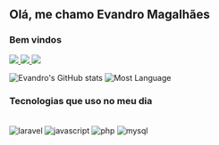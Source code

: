 ## Olá, me chamo Evandro Magalhães

### Bem vindos

<div> 
  <a href="https://instagram.com/evandroynno" target="_blank">
    <img src="https://img.shields.io/badge/-Instagram-%23E4405F?style=for-the-badge&logo=instagram&logoColor=white" target="_blank">
  </a>
  <a href = "mailto:evandro.ynno@gmail.com">
    <img src="https://img.shields.io/badge/-Gmail-%23333?style=for-the-badge&logo=gmail&logoColor=white" target="_blank">
  </a>
  <a href="https://www.linkedin.com/in/evandro-magalhaes-da-silva-83a95450" target="_blank">
    <img src="https://img.shields.io/badge/-LinkedIn-%230077B5?style=for-the-badge&logo=linkedin&logoColor=white" target="_blank">
  </a> 
  
</div>

![Evandro's GitHub stats](https://github-readme-stats.vercel.app/api?username=evandroynno&theme=github_dark&include_all_commits=true&count_private=true&show_icons=true)
![Most Language](https://github-readme-stats.vercel.app/api/top-langs/?username=evandroynno&layout=donut&langs_count=4&theme=github_dark&include_all_commits=true&count_private=true)


### Tecnologias que uso no meu dia 

<div style="display: inline_block"><br/>
    <img align="center" alt="laravel" src="https://img.shields.io/badge/Laravel-FF2D20?style=for-the-badge&logo=laravel&logoColor=white" /> <img align="center" alt="javascript" src="https://img.shields.io/badge/JavaScript-F7DF1E?style=for-the-badge&logo=javascript&logoColor=black" />
    <img align="center" alt="php" src="https://img.shields.io/badge/PHP-777BB4?style=for-the-badge&logo=php&logoColor=white" /> <img align="center" alt="mysql" src="https://img.shields.io/badge/MySQL-00000F?style=for-the-badge&logo=mysql&logoColor=white" />
</div>
<!--
<picture>
  <source
    srcset="https://github-readme-stats.vercel.app/api?username=evandroynno&show_icons=true&theme=github_dark&count_private=false&&hide=stars,prs"
    media="(prefers-color-scheme: dark), (prefers-color-scheme: no-preference)"
  />
  <source
    srcset="https://github-readme-stats.vercel.app/api?username=evandroynno&show_icons=true&theme=dark&count_private=false&&hide=prs,stars"
    media="(prefers-color-scheme: light), (prefers-color-scheme: no-preference)"
  />
  <img src="https://github-readme-stats.vercel.app/api?username=evandroynno&show_icons=true" />
</picture>

<!--
**evandroynno/evandroynno** is a ✨ _special_ ✨ repository because its `README.md` (this file) appears on your GitHub profile.

Here are some ideas to get you started:

- 🔭 I’m currently working on ...
- 🌱 I’m currently learning ...
- 👯 I’m looking to collaborate on ...
- 🤔 I’m looking for help with ...
- 💬 Ask me about ...
- 📫 How to reach me: ...
- 😄 Pronouns: ...
- ⚡ Fun fact: ...
-->
